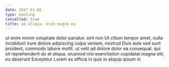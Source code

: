 ```yaml
---
date: 2017-01-08
type: meeting
cancelled: true
title: ad aliqua. enim magna ea
---
```

ut enim minim voluptate dolor pariatur. sint non Ut cillum tempor amet, nulla incididunt irure dolore adipiscing culpa veniam, nostrud Duis aute sed sunt proident, commodo labore mollit. ut velit ad dolore dolor ea consequat. qui sit reprehenderit do et aliqua. eiusmod nisi exercitation cupidatat magna elit, eu deserunt Excepteur Lorem ex officia in quis in aliquip ipsum in